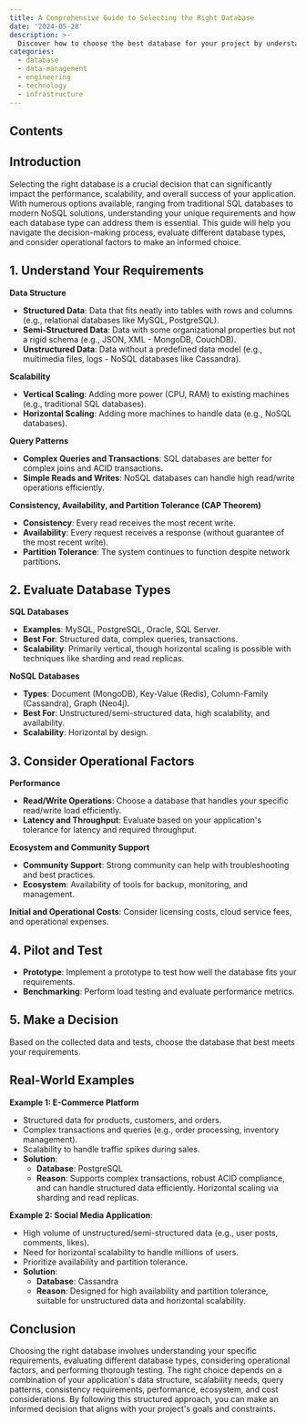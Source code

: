 ```yaml
---
title: A Comprehensive Guide to Selecting the Right Database
date: '2024-05-28'
description: >-
  Discover how to choose the best database for your project by understanding your data requirements, scalability needs, and operational factors. Explore real-world examples to see how different databases excel in various scenarios.
categories:
  - database
  - data-management
  - engineering
  - technology
  - infrastructure
---
```


## Contents

## Introduction

Selecting the right database is a crucial decision that can significantly impact the performance, scalability, and overall success of your application. With numerous options available, ranging from traditional SQL databases to modern NoSQL solutions, understanding your unique requirements and how each database type can address them is essential. This guide will help you navigate the decision-making process, evaluate different database types, and consider operational factors to make an informed choice.

## 1. Understand Your Requirements

**Data Structure**

- **Structured Data**: Data that fits neatly into tables with rows and columns (e.g., relational databases like MySQL, PostgreSQL).
- **Semi-Structured Data**: Data with some organizational properties but not a rigid schema (e.g., JSON, XML - MongoDB, CouchDB).
- **Unstructured Data**: Data without a predefined data model (e.g., multimedia files, logs - NoSQL databases like Cassandra).

**Scalability**

- **Vertical Scaling**: Adding more power (CPU, RAM) to existing machines (e.g., traditional SQL databases).
- **Horizontal Scaling**: Adding more machines to handle data (e.g., NoSQL databases).

**Query Patterns**

- **Complex Queries and Transactions**: SQL databases are better for complex joins and ACID transactions.
- **Simple Reads and Writes**: NoSQL databases can handle high read/write operations efficiently.

**Consistency, Availability, and Partition Tolerance (CAP Theorem)**

- **Consistency**: Every read receives the most recent write.
- **Availability**: Every request receives a response (without guarantee of the most recent write).
- **Partition Tolerance**: The system continues to function despite network partitions.

## 2. Evaluate Database Types

**SQL Databases**

- **Examples**: MySQL, PostgreSQL, Oracle, SQL Server.
- **Best For**: Structured data, complex queries, transactions.
- **Scalability**: Primarily vertical, though horizontal scaling is possible with techniques like sharding and read replicas.

**NoSQL Databases**

- **Types**: Document (MongoDB), Key-Value (Redis), Column-Family (Cassandra), Graph (Neo4j).
- **Best For**: Unstructured/semi-structured data, high scalability, and availability.
- **Scalability**: Horizontal by design.

## 3. Consider Operational Factors

**Performance**

- **Read/Write Operations**: Choose a database that handles your specific read/write load efficiently.
- **Latency and Throughput**: Evaluate based on your application's tolerance for latency and required throughput.

**Ecosystem and Community Support**

- **Community Support**: Strong community can help with troubleshooting and best practices.
- **Ecosystem**: Availability of tools for backup, monitoring, and management.

**Initial and Operational Costs**: Consider licensing costs, cloud service fees, and operational expenses.

## 4. Pilot and Test

- **Prototype**: Implement a prototype to test how well the database fits your requirements.
- **Benchmarking**: Perform load testing and evaluate performance metrics.

## 5. Make a Decision

Based on the collected data and tests, choose the database that best meets your requirements.

## Real-World Examples

**Example 1: E-Commerce Platform**

- Structured data for products, customers, and orders.
- Complex transactions and queries (e.g., order processing, inventory management).
- Scalability to handle traffic spikes during sales.
- **Solution**:
  - **Database**: PostgreSQL
  - **Reason**: Supports complex transactions, robust ACID compliance, and can handle structured data efficiently. Horizontal scaling via sharding and read replicas.

**Example 2: Social Media Application**:

- High volume of unstructured/semi-structured data (e.g., user posts, comments, likes).
- Need for horizontal scalability to handle millions of users.
- Prioritize availability and partition tolerance.
- **Solution**:
  - **Database**: Cassandra
  - **Reason**: Designed for high availability and partition tolerance, suitable for unstructured data and horizontal scalability.

## Conclusion

Choosing the right database involves understanding your specific requirements, evaluating different database types, considering operational factors, and performing thorough testing. The right choice depends on a combination of your application's data structure, scalability needs, query patterns, consistency requirements, performance, ecosystem, and cost considerations. By following this structured approach, you can make an informed decision that aligns with your project's goals and constraints.
